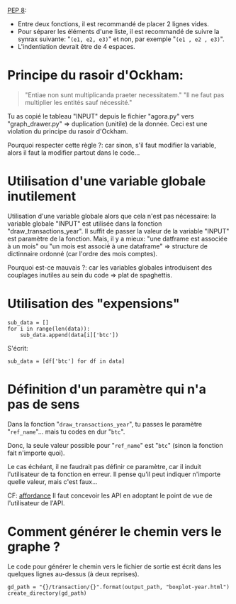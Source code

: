





[PEP 8](https://www.python.org/dev/peps/pep-0008/):

* Entre deux fonctions, il est recommandé de placer 2 lignes vides.
* Pour séparer les éléments d'une liste, il est recommandé de suivre la synrax suivante: "`(e1, e2, e3)`" et non, par exemple "`(e1 , e2 , e3)`".
* L'indentiation devrait être de 4 espaces.

# Principe du rasoir d'Ockham:

> "Entiae non sunt multiplicanda praeter necessitatem."
> "Il ne faut pas multiplier les entités sauf nécessité."

Tu as copié le tableau "INPUT" depuis le fichier "agora.py" vers "graph_drawer.py" => duplication (unitile) de la donnée. Ceci est une violation du principe du rasoir d'Ockham.

Pourquoi respecter cette règle ?: car sinon, s'il faut modifier la variable, alors il faut la modifier partout dans le code...

# Utilisation d'une variable globale inutilement

Utilisation d'une variable globale alors que cela n'est pas nécessaire: la variable globale "INPUT" est utilisée dans la fonction "draw_transactions_year". Il suffit de passer la valeur de la variable "INPUT" est paramètre de la fonction. Mais, il y a mieux: "une datframe est associée à un mois" ou "un mois est associé à une dataframe" => structure de dictinnaire ordonné (car l'ordre des mois comptes).

Pourquoi est-ce mauvais ?: car les variables globales introduisent des couplages inutiles au sein du code => plat de spaghettis.

# Utilisation des "expensions"

    sub_data = []
    for i in range(len(data)):
        sub_data.append(data[i]['btc'])

S'écrit:

    sub_data = [df['btc'] for df in data]

# Définition d'un paramètre qui n'a pas de sens

Dans la fonction "`draw_transactions_year`", tu passes le paramètre "`ref_name`"...
mais tu codes en dur "`btc`".

Donc, la seule valeur possible pour "`ref_name`" est "`btc`" (sinon la fonction fait n'importe quoi).

Le cas échéant, il ne faudrait pas définir ce paramètre, car il induit l'utilisateur de ta fonction en erreur.
Il pense qu'il peut indiquer n'importe quelle valeur, mais c'est faux...

CF: [affordance](https://www.usabilis.com/definition-affordance/) Il faut concevoir les API en adoptant
le point de vue de l'utilisateur de l'API.

# Comment générer le chemin vers le graphe ?

Le code pour générer le chemin vers le fichier de sortie est écrit dans les quelques lignes au-dessus (à deux reprises).

    gd_path = "{}/transaction/{}".format(output_path, "boxplot-year.html")
    create_directory(gd_path)

